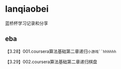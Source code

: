 # lanqiaobei
蓝桥杯学习记录和分享

## eba
【3.28】001.coursera算法基础第二章递归`小游戏``hhhhhh`

【3.29】002.coursera算法基础第二章递归棋盘
